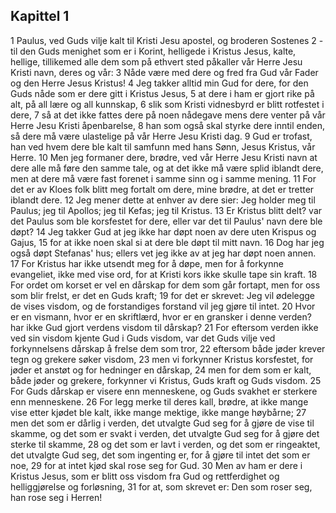 ## Kapittel 1

1 Paulus, ved Guds vilje kalt til Kristi Jesu apostel, og broderen Sostenes
2 - til den Guds menighet som er i Korint, helligede i Kristus Jesus, kalte, hellige, tillikemed alle dem som på ethvert sted påkaller vår Herre Jesu Kristi navn, deres og vår:
3 Nåde være med dere og fred fra Gud vår Fader og den Herre Jesus Kristus!
4 Jeg takker alltid min Gud for dere, for den Guds nåde som er dere gitt i Kristus Jesus,
5 at dere i ham er gjort rike på alt, på all lære og all kunnskap,
6 slik som Kristi vidnesbyrd er blitt rotfestet i dere,
7 så at det ikke fattes dere på noen nådegave mens dere venter på vår Herre Jesu Kristi åpenbarelse,
8 han som også skal styrke dere inntil enden, så dere må være ulastelige på vår Herre Jesu Kristi dag.
9 Gud er trofast, han ved hvem dere ble kalt til samfunn med hans Sønn, Jesus Kristus, vår Herre.
10 Men jeg formaner dere, brødre, ved vår Herre Jesu Kristi navn at dere alle må føre den samme tale, og at det ikke må være splid iblandt dere, men at dere må være fast forenet i samme sinn og i samme mening.
11 For det er av Kloes folk blitt meg fortalt om dere, mine brødre, at det er tretter iblandt dere.
12 Jeg mener dette at enhver av dere sier: Jeg holder meg til Paulus; jeg til Apollos; jeg til Kefas; jeg til Kristus.
13 Er Kristus blitt delt? var det Paulus som ble korsfestet for dere, eller var det til Paulus' navn dere ble døpt?
14 Jeg takker Gud at jeg ikke har døpt noen av dere uten Krispus og Gajus,
15 for at ikke noen skal si at dere ble døpt til mitt navn.
16 Dog har jeg også døpt Stefanas' hus; ellers vet jeg ikke av at jeg har døpt noen annen.
17 For Kristus har ikke utsendt meg for å døpe, men for å forkynne evangeliet, ikke med vise ord, for at Kristi kors ikke skulle tape sin kraft.
18 For ordet om korset er vel en dårskap for dem som går fortapt, men for oss som blir frelst, er det en Guds kraft;
19 for det er skrevet: Jeg vil ødelegge de vises visdom, og de forstandiges forstand vil jeg gjøre til intet.
20 Hvor er en vismann, hvor er en skriftlærd, hvor er en gransker i denne verden? har ikke Gud gjort verdens visdom til dårskap?
21 For eftersom verden ikke ved sin visdom kjente Gud i Guds visdom, var det Guds vilje ved forkynnelsens dårskap å frelse dem som tror,
22 eftersom både jøder krever tegn og grekere søker visdom,
23 men vi forkynner Kristus korsfestet, for jøder et anstøt og for hedninger en dårskap,
24 men for dem som er kalt, både jøder og grekere, forkynner vi Kristus, Guds kraft og Guds visdom.
25 For Guds dårskap er visere enn menneskene, og Guds svakhet er sterkere enn menneskene.
26 For legg merke til deres kall, brødre, at ikke mange vise etter kjødet ble kalt, ikke mange mektige, ikke mange høybårne;
27 men det som er dårlig i verden, det utvalgte Gud seg for å gjøre de vise til skamme, og det som er svakt i verden, det utvalgte Gud seg for å gjøre det sterke til skamme,
28 og det som er lavt i verden, og det som er ringeaktet, det utvalgte Gud seg, det som ingenting er, for å gjøre til intet det som er noe,
29 for at intet kjød skal rose seg for Gud.
30 Men av ham er dere i Kristus Jesus, som er blitt oss visdom fra Gud og rettferdighet og helliggjørelse og forløsning,
31 for at, som skrevet er: Den som roser seg, han rose seg i Herren!
